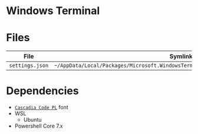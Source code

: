 # Windows Terminal

# Files

| File | Symlink path |
| - | - |
| `settings.json` | `~/AppData/Local/Packages/Microsoft.WindowsTerminal_8wekyb3d8bbwe/LocalState/settings.json` |

# Dependencies

- [`Cascadia Code PL`](https://github.com/microsoft/cascadia-code/releases) font
- WSL
  - Ubuntu
- Powershell Core 7.x
